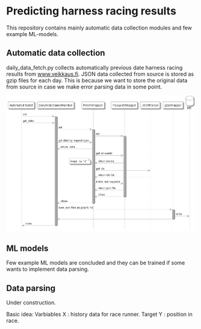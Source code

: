 # Predicting harness racing results

This repository contains mainly automatic data collection modules and few example ML-models.

## Automatic data collection

daily_data_fetch.py collects automatically previous date harness racing results from www.veikkaus.fi. JSON data collected from source is stored as gzip files for each day. This is because we want to store the original data from source in case we make error parsing data in some point.

![Alt text](UML/Daily%20Request.png?raw=true "")


## ML models

Few example ML models are concluded and they can be trained if some wants to implement data parsing.

## Data parsing

Under construction.

Basic idea: Varbiables X : history data for race runner. Target Y : position in race.


